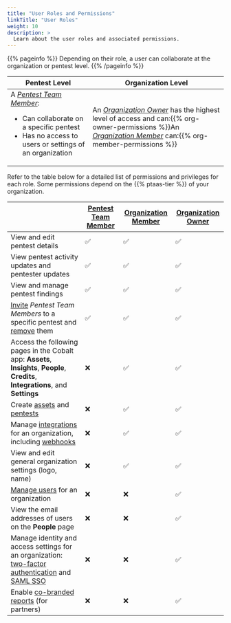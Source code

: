 ```yaml
---
title: "User Roles and Permissions"
linkTitle: "User Roles"
weight: 10
description: >
  Learn about the user roles and associated permissions.
---
```


{{% pageinfo %}}
Depending on their role, a user can collaborate at the organization or pentest level.
{{% /pageinfo %}}

| Pentest Level | Organization Level |
|---|---|
| A [_Pentest Team Member_](/getting-started/glossary/#pentest-team-member):<ul><li>Can collaborate on a specific pentest</li><li>Has no access to users or settings of an organization</li></ul> | An [_Organization Owner_](/getting-started/glossary/#organization-owner) has the highest level of access and can:{{% org-owner-permissions %}}An [_Organization Member_](/getting-started/glossary/#organization-member) can:{{% org-member-permissions %}} |

Refer to the table below for a detailed list of permissions and privileges for each role. Some permissions depend on the {{% ptaas-tier %}} of your organization.

|  | [Pentest Team Member](/getting-started/glossary/#pentest-team-member) | [Organization Member](/getting-started/glossary/#organization-member) | [Organization Owner](/getting-started/glossary/#organization-owner) |
|---|---|---|---|
| View and edit pentest details | ✅ | ✅ | ✅ |
| View pentest activity updates and pentester updates| ✅ | ✅ | ✅ |
| View and manage pentest findings | ✅ | ✅ | ✅ |
| [Invite](/platform-deep-dive/collaboration/organization/manage-users/#add-a-pentest-team-member) _Pentest Team Members_ to a specific pentest and [remove](/platform-deep-dive/collaboration/organization/manage-users/#remove-a-pentest-team-member) them | ✅ | ✅ | ✅ |
| Access the following pages in the Cobalt app: **Assets**, **Insights**, **People**, **Credits**, **Integrations**, and **Settings** | ❌ | ✅ | ✅ |
| Create [assets](/platform-deep-dive/assets/) and [pentests](/platform-deep-dive/pentests/) | ❌ | ✅ | ✅ |
| Manage [integrations](/integrations/) for an organization, including [webhooks](https://developer.cobalt.io/integrations/webhooks/) | ❌ | ✅ | ✅ |
| View and edit general organization settings (logo, name) | ❌ | ✅ | ✅ |
| [Manage users](/platform-deep-dive/collaboration/organization/manage-users/#manage-users-for-your-organization) for an organization | ❌ | ❌ | ✅ |
| View the email addresses of users on the **People** page | ❌ | ❌ | ✅ |
| Manage identity and access settings for an organization: [two-factor authentication](/getting-started/sign-in/#two-factor-authentication) and [SAML SSO](/getting-started/sign-in/#saml-sso) | ❌ | ❌ | ✅ |
| Enable [co-branded reports](/getting-started/checklist/#co-branded-reports) (for partners) | ❌ | ❌ | ✅ |
